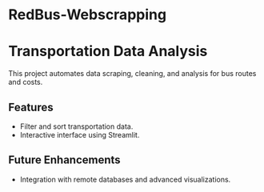 # RedBus-Webscrapping
# Transportation Data Analysis  
This project automates data scraping, cleaning, and analysis for bus routes and costs.  

## Features  
- Filter and sort transportation data.  
- Interactive interface using Streamlit.    

## Future Enhancements  
- Integration with remote databases and advanced visualizations.  
